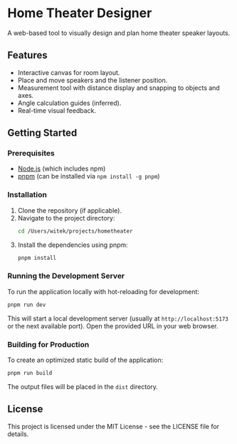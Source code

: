 # Home Theater Designer

A web-based tool to visually design and plan home theater speaker layouts.

## Features

*   Interactive canvas for room layout.
*   Place and move speakers and the listener position.
*   Measurement tool with distance display and snapping to objects and axes.
*   Angle calculation guides (inferred).
*   Real-time visual feedback.

## Getting Started

### Prerequisites

*   [Node.js](https://nodejs.org/) (which includes npm)
*   [pnpm](https://pnpm.io/installation) (can be installed via `npm install -g pnpm`)

### Installation

1.  Clone the repository (if applicable).
2.  Navigate to the project directory:
    ```bash
    cd /Users/witek/projects/hometheater
    ```
3.  Install the dependencies using pnpm:
    ```bash
    pnpm install
    ```

### Running the Development Server

To run the application locally with hot-reloading for development:

```bash
pnpm run dev
```

This will start a local development server (usually at `http://localhost:5173` or the next available port). Open the provided URL in your web browser.

### Building for Production

To create an optimized static build of the application:

```bash
pnpm run build
```

The output files will be placed in the `dist` directory.

## License

This project is licensed under the MIT License - see the LICENSE file for details.
